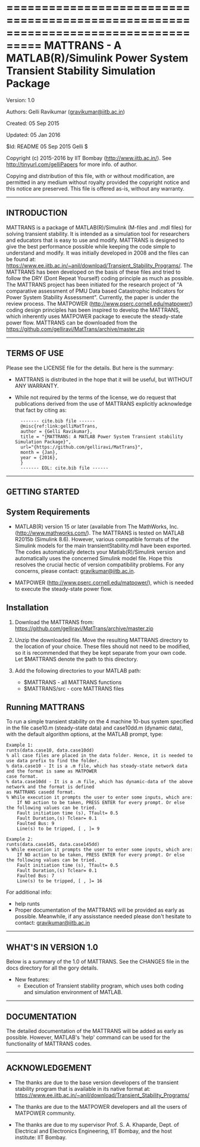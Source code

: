 ===================================================================================
MATTRANS - A MATLAB(R)/Simulink Power System Transient Stability Simulation Package
===================================================================================

Version:    1.0

Authors:    Gelli Ravikumar (<gravikumar@iitb.ac.in>)
            
Created:    05 Sep 2015

Updated:    05 Jan 2016

$Id: README 05 Sep 2015 Gelli $

Copyright (c) 2015-2016 by IIT Bombay (<http://www.iitb.ac.in/>). See http://tinyurl.com/gelliPapers for more info. of author.

Copying and distribution of this file, with or without modification,
are permitted in any medium without royalty provided the copyright
notice and this notice are preserved. This file is offered as-is,
without any warranty.

--------------
 INTRODUCTION
--------------

MATTRANS is a package of MATLAB(R)/Simulink (M-files and .mdl files) for solving transient stability. It is intended as a simulation tool for
researchers and educators that is easy to use and modify. MATTRANS
is designed to give the best performance possible while keeping the code
simple to understand and modify. It was initially developed in 2008 and the files can be found at: <https://www.ee.iitb.ac.in/~anil/download/Transient_Stability_Programs/>. The MATTRANS has been developed on the basis of these files and tried to follow the DRY (Dont Repeat Yourself) coding principle as much as possible.
The MATTRANS project has been initiated for the research project of "A comparative assessment of PMU Data based Catastrophic Indicators for Power System Stability Assessment". Currently, the paper is under the review process.
The MATPOWER (<http://www.pserc.cornell.edu/matpower/>) coding design principles has been inspired to develop the MATTRANS, which inherently uses MATPOWER package to execute the steady-state power flow.
MATTRANS can be downloaded from the <https://github.com/gelliravi/MatTrans/archive/master.zip>


--------------
 TERMS OF USE
--------------

Please see the LICENSE file for the details. But here is the summary:

- MATTRANS is distributed in the hope that it will be useful, but
  WITHOUT ANY WARRANTY.

- While not required by the terms of the license, we do request that
publications derived from the use of MATTRANS explicitly acknowledge
that fact by citing as:

        ------- cite.bib file ------
        @misc{ref:link:gelliMatTrans,
        author = {Gelli Ravikumar},
        title = "{MATTRANS: A MATLAB Power System Transient stability Simulation Package}",
        url="{https://github.com/gelliravi/MatTrans}", 
        month = {Jan},
        year = {2016},
        }
        ------- EOL: cite.bib file ------

-----------------
 GETTING STARTED
-----------------

System Requirements
-------------------

- MATLAB(R) version 15 or later (available from The MathWorks, Inc. (http://www.mathworks.com/). The MATTRANS is tested on MATLAB R2015b (Simulink 8.6). However, various compatible formats of the Simulink models for the main transientStability.mdl have been exported. The codes automatically detects your Matlab(R)/Simulink version and automatically uses the concerned Simulink model file. Hope this resolves the crucial hectic of version compatibility problems. For any concerns, please  contact: <gravikumar@iitb.ac.in>.

- MATPOWER (<http://www.pserc.cornell.edu/matpower/>), which is needed to execute the steady-state power flow.

Installation
------------
1.  Download the MATTRANS from: <https://github.com/gelliravi/MatTrans/archive/master.zip>

2.  Unzip the downloaded file. Move the resulting MATTRANS directory
    to the location of your choice. These files should not need to be
    modified, so it is recommended that they be kept separate from your
    own code. Let $MATTRANS denote the path to this directory.

3.  Add the following directories to your MATLAB path:

    - $MATTRANS   - all MATTRANS functions
    - $MATTRANS/src - core MATTRANS files


Running MATTRANS
----------------
To run a simple transient stability on the 4 machine 10-bus system specified in the
file case10.m (steady-state data) and case10dd.m (dynamic data), with the default algorithm options, at the MATLAB prompt,
type:

    Example 1:
    runts(data.case10, data.case10dd)
    % all case files are placed in the data folder. Hence, it is needed to use data prefix to find the folder.
    % data.case10 - It is a .m file, which has steady-state network data and the format is same as MATPOWER 
    case format.
    % data.case10dd - It is a .m file, which has dynamic-data of the above network and the format is defined 
    as MATTRANS casedd format.
    % While execution it prompts the user to enter some inputs, which are:
        If NO action to be taken, PRESS ENTER for every prompt. Or else the following values can be tried.
        Fault initiation time (s), Tfault= 0.5
        Fault Duration,(s) Tclear= 0.1
        Faulted Bus: 9
        Line(s) to be tripped, [ , ]= 9
    
    Example 2:
    runts(data.case145, data.case145dd)
    % While execution it prompts the user to enter some inputs, which are:
        If NO action to be taken, PRESS ENTER for every prompt. Or else the following values can be tried.
        Fault initiation time (s), Tfault= 0.5
        Fault Duration,(s) Tclear= 0.1
        Faulted Bus: 7
        Line(s) to be tripped, [ , ]= 16    
        

For additional info:
   - help runts
   - Proper documentation of the MATTRANS will be provided as early as possible. Meanwhile, if any assisstance needed please don't hesitate to contact: <gravikumar@iitb.ac.in>

-----------------------------
 WHAT'S IN VERSION 1.0
-----------------------------

Below is a summary of the 1.0 of MATTRANS. See the
CHANGES file in the docs directory for all the gory details.

* New features:
  - Execution of Transient stability program, which uses both coding and simulation environment of MATLAB.


---------------
 DOCUMENTATION
---------------

The detailed documentation of the MATTRANS will be added as early as possible.
However, MATLAB's 'help' command can be used for the functionality of MATTRANS codes.

----------------
 ACKNOWLEDGEMENT
----------------

 - The thanks are due to the base version developers of the transient stability program that is available in its native format at: <https://www.ee.iitb.ac.in/~anil/download/Transient_Stability_Programs/>

 - The thanks are due to the MATPOWER developers and all the users of MATPOWER community.

 - The thanks are due to my supervisor Prof. S. A. Khaparde, Dept. of Electrical and Electronics Engineering, IIT Bombay, and the host institute: IIT Bombay.



